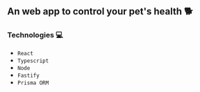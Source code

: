 ## An web app to control your pet's health 🐕

### Technologies 💻

- ``React``
- ``Typescript``
- ``Node``
- ``Fastify``
- ``Prisma ORM``
